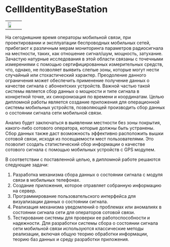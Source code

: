 # CellIdentityBaseStation

|   |   |
| ------------ | ------------ |
| <img src="https://github.com/deazotik/CellIdentityBaseStation/image1.jpg" width="70%" height="70%"/>  |

На сегодняшние время операторы мобильной связи, при проектировании и эксплуатации беспроводных мобильных сетей, прибегают к различным мерам мониторинга параметров радиосигнала на местности, таких, как отношение сигнал/шум, мощность, затухание. Зачастую натурные исследования в этой области связаны с точечными измерениями с помощью сертифицированных измерительных средств, что, однако, не позволяет выявить слепые зоны, которые могут нести случайный или стохастический характер.
Преодоление данного ограничения может обеспечить применение получение данных о качестве сигнала с абонентских устройств. Важной частью такой системы является сбор данных о мощности и типе сигнала в конкретной точке, их синхронизация по времени и координатам.
Целью дипломной работы является создание приложения для операционной системы мобильных устройств, позволяющей производить сбор данных о состоянии сигнала сети мобильной связи.

Анализ будет заключаться в выявлении местности без зоны покрытия, какого-либо сотового оператора, которые должны быть устранены. Сбор данных также даст возможность эффективно расположить вышки сотовой связи, исходя из посещаемости мест пользователями. Это позволит создать статистический сбор информации о качестве сотового сигнала с помощью мобильных устройств с GPS модулем.

В соответствии с поставленной целью, в дипломной работе решаются следующие задачи:
1. Разработка механизма сбора данных о состоянии сигнала с модуля связи в мобильных телефонах.
2. Создание приложения, которое отравляет собранную информацию на сервер.
3. Программирование пользовательского интерфейса для визуализации данных о состоянии сигнала.
4. Реализация механизма уведомлений о проблемах или аномалиях в состоянии сигнала сети для операторов сотовой связи.
5. Тестирование системы для проверки ее работоспособности и надежности.
Для разработки системы сбора о состоянии сигнала сети мобильной связи используются классические методы реализации, включая общую теорию обработки информации, теорию баз данных и среду разработки приложения.
